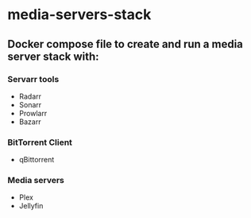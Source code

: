 # media-servers-stack

## Docker compose file to create and run a media server stack with:

### Servarr tools
- Radarr
- Sonarr
- Prowlarr
- Bazarr

### BitTorrent Client
- qBittorrent

### Media servers
- Plex
- Jellyfin
